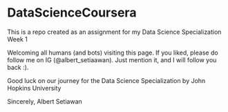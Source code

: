 # DataScienceCoursera
This is a repo created as an assignment for my Data Science Specialization Week 1

Welcoming all humans (and bots) visiting this page. If you liked, please do follow me on IG (@albert_setiaawan). Just mention it, and I will follow you back :). 

Good luck on our journey for the Data Science Specialization by John Hopkins University

Sincerely,
Albert Setiawan
